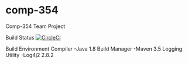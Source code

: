 # comp-354
Comp-354 Team Project

Build Status
[![CircleCI](https://circleci.com/gh/DrunkDutch/comp-354.svg?style=svg)](https://circleci.com/gh/DrunkDutch/comp-354)


Build Environment
Compiler
-Java 1.8
Build Manager
-Maven 3.5
Logging Utility
-Log4j2 2.8.2